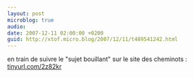 ```yaml
---
layout: post
microblog: true
audio: 
date: 2007-12-11 02:00:00 +0200
guid: http://xtof.micro.blog/2007/12/11/t489541242.html
---
```

en train de suivre le "sujet bouillant" sur le site des cheminots : [tinyurl.com/2z82kr](http://tinyurl.com/2z82kr)
